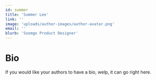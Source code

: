 ```yaml
---
id: summer
title: 'Summer Lee'
link: ''
image: 'uploads/author-images/author-avatar.png'
email: ''
blurb: 'Soomgo Product Designer'
---
```


# Bio

If you would like your authors to have a bio, welp, it can go right here.
